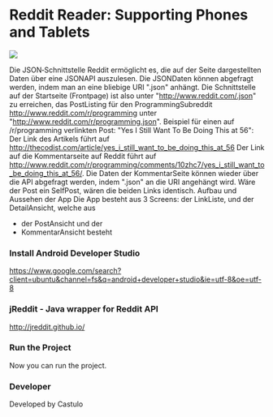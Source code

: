 # Reddit Reader: Supporting Phones and Tablets

![](https://i.imgur.com/VRi7OWV.png)


Die JSON‐Schnittstelle
Reddit ermöglicht es, die auf der Seite dargestellten Daten über eine JSON­API auszulesen. Die JSON­Daten können abgefragt werden, indem man
an eine bliebige URI ".json" anhängt. Die Schnittstelle auf der Startseite (Frontpage) ist also unter "http://www.reddit.com/.json" zu erreichen, das
Post­Listing für den Programming­Subreddit ­  http://www.reddit.com/r/programming ­ unter "http://www.reddit.com/r/programming.json".
Beispiel für einen auf /r/programming verlinkten Post: "Yes I Still Want To Be Doing This at 56":
Der Link des Artikels führt auf  http://thecodist.com/article/yes_i_still_want_to_be_doing_this_at_56
Der Link auf die Kommentarseite auf Reddit führt auf
http://www.reddit.com/r/programming/comments/10zhc7/yes_i_still_want_to_be_doing_this_at_56/. Die Daten der Kommentar­Seite
können wieder über die API abgefragt werden, indem ".json" an die URI angehängt wird.
Wäre der Post ein Self­Post, wären die beiden Links identisch.
Aufbau und Aussehen der App
Die App besteht aus 3 Screens:
der Link­Liste, und
der Detail­Ansicht, welche aus
* der Post­Ansicht und der
* Kommentar­Ansicht besteht

### Install Android Developer Studio

https://www.google.com/search?client=ubuntu&channel=fs&q=android+developer+studio&ie=utf-8&oe=utf-8



### jReddit - Java wrapper for Reddit API

http://jreddit.github.io/


### Run the Project

Now you can run the project.


### Developer
Developed by Castulo

